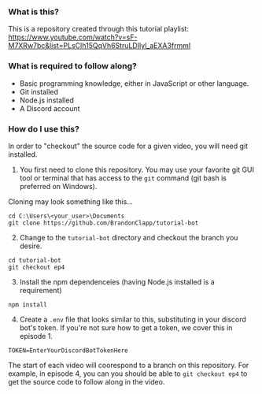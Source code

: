 ### What is this?

This is a repository created through this tutorial playlist: https://www.youtube.com/watch?v=sF-M7XRw7bc&list=PLsClh15QqVh6StruLDIlyl_aEXA3frmml

### What is required to follow along?

- Basic programming knowledge, either in JavaScript or other language.
- Git installed
- Node.js installed
- A Discord account

### How do I use this?

In order to "checkout" the source code for a given video, you will need git installed.

1. You first need to clone this repository. You may use your favorite git GUI tool or terminal that has access to the `git` command (git bash is preferred on Windows).

Cloning may look something like this...

```
cd C:\Users\<your_user>\Documents
git clone https://github.com/BrandonClapp/tutorial-bot
```

2. Change to the `tutorial-bot` directory and checkout the branch you desire.

```
cd tutorial-bot
git checkout ep4
```

3. Install the npm dependenceies (having Node.js installed is a requirement)

```
npm install
```

4. Create a `.env` file that looks similar to this, substituting in your discord bot's token. If you're not sure how to get a token, we cover this in episode 1.

```
TOKEN=EnterYourDiscordBotTokenHere
```

The start of each video will coorespond to a branch on this repository. For example, in episode 4, you can you should be able to `git checkout ep4` to get the source code to follow along in the video.

